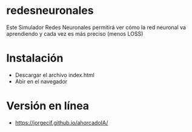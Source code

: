 # redesneuronales
Este Simulador Redes Neuronales permitirá ver cómo la red neuronal va aprendiendo y cada vez es más preciso (menos LOSS)


# Instalación
- Descargar el archivo index.html
- Abir en el navegador

# Versión en línea
- https://jorgecif.github.io/ahorcadoIA/

